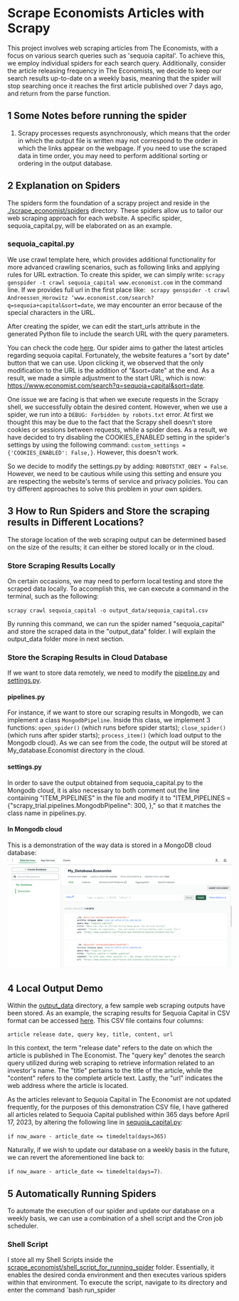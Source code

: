 # Scrape Economists Articles with Scrapy
This project involves web scraping articles from The Economists, 
with a focus on various search queries such as 'sequoia capital'. 
To achieve this, we employ individual spiders for each search query. 
Additionally, consider the article releasing frequency in The Economists, 
we decide to keep our search results up-to-date on a weekly basis, 
meaning that the spider will stop searching once it reaches the first article 
published over 7 days ago, and return from the parse function.

## 1 Some Notes before running the spider
1. Scrapy processes requests asynchronously, which means that the order in which the output file 
is written may not correspond to the order in which the links appear on the webpage. 
If you need to use the scraped data in time order, 
you may need to perform additional sorting or ordering in the output database.

## 2 Explanation on Spiders

The spiders form the foundation of a scrapy project and reside in the [./scrape_economist/spiders](./scrape_economist/spiders) directory. 
These spiders allow us to tailor our web scraping approach for each website.
A specific spider, sequoia_capital.py, will be elaborated on as an example.

### sequoia_capital.py
We use crawl template here, which provides additional functionality 
for more advanced crawling scenarios, such as following links and applying rules for URL extraction. 
To create this spider, we can simply write: 
`scrapy genspider -t crawl sequoia_capital www.economist.com` 
in the command line. 
If we provides full url in the first place like: 
` scrapy genspider -t crawl Andreessen_Horowitz ‘www.economist.com/search?q=sequoia+capital&sort=date`, 
we may encounter an error because of the special characters in the URL.

After creating the spider, we can edit the start_urls attribute in the generated Python file
to include the search URL with the query parameters.


You can check the code [here](./scrape_economist/spiders/sequoia_capital.py). 
Our spider aims to gather the latest articles regarding sequoia capital. 
Fortunately, the website features a "sort by date" button that we can use. 
Upon clicking it, we observed that the only modification to the URL is the addition of "&sort=date" at the end. 
As a result, we made a simple adjustment to the start URL, which is now: 
https://www.economist.com/search?q=sequoia+capital&sort=date.

One issue we are facing is that when we execute requests in the Scrapy shell, we successfully obtain the
desired content. However, when we use a spider, we run into a `DEBUG: Forbidden by robots.txt` error. 
At first we thought this may be due to the fact that the Scrapy shell doesn't store cookies or sessions between requests,
while a spider does. As a result, we have decided to try disabling the COOKIES_ENABLED setting
in the spider's settings by using the following command: 
`custom_settings = {'COOKIES_ENABLED': False,}`. However, this doesn't work. 

So we decide to modify the settings.py by adding: `ROBOTSTXT_OBEY = False`. However, we need to be 
cautious while using this setting and ensure you are respecting the website's terms of service and privacy policies.
You can try different approaches to solve this problem in your own spiders.

## 3 How to Run Spiders and Store the scraping results in Different Locations?
The storage location of the web scraping output can be determined based on the size of the results; 
it can either be stored locally or in the cloud.

### Store Scraping Results Locally
On certain occasions, we may need to perform local testing and store the scraped data locally. 
To accomplish this, we can execute a command in the terminal, such as the following:

`scrapy crawl sequoia_capital -o output_data/sequoia_capital.csv`

By running this command, we can run the spider named "sequoia_capital"
and store the scraped data in the "output_data" folder. I will explain the output_data folder more in next section.

### Store the Scraping Results in Cloud Database
If we want to store data remotely, we need to modify the [pipeline.py](./scrape_economist/pipelines.py)
 and [settings.py](./scrape_economist/settings.py).

#### pipelines.py
For instance, if we want to store our scraping results in Mongodb, 
we can implement a class `MongodbPipeline`. Inside this class, 
we implement 3 functions:  `open_spider()` (which runs before spider starts); 
`close_spider()` (which runs after spider starts);
`process_item()` (which load output to the Mongodb cloud).
As we can see from the code, the output will be stored at My_database.Economist
directory in the cloud. 

#### settings.py
In order to save the output obtained from sequoia_capital.py to the Mongodb cloud, 
it is also necessary to both comment out the line containing "ITEM_PIPELINES" 
in the file and modify it to 
"ITEM_PIPELINES = {"scrapy_trial.pipelines.MongodbPipeline": 300, },"
so that it matches the class name in pipelines.py.

#### In Mongodb cloud
This is a demonstration of the way data is stored in a MongoDB cloud database:
![alt text](Images_for_Readme/Mongodb.png)


## 4 Local Output Demo

Within the [output_data](./output_data) directory, a few sample web scraping outputs have been stored. 
As an example, the scraping results for Sequoia Capital in CSV format can be accessed [here](./output_data/sequoia_capital.csv). 
This CSV file contains four columns:

```csv
article release date, query key, title, content, url
```
In this context, the term "release date" refers to the date on which the article is published in The Economist. 
The "query key" denotes the search query utilized during web scraping to retrieve information related to an investor's name. 
The "title" pertains to the title of the article, while the "content" refers to the complete article text. 
Lastly, the "url" indicates the web address where the article is located.

As the articles relevant to Sequoia Capital in The Economist are not updated frequently, 
for the purposes of this demonstration CSV file, 
I have gathered all articles related to Sequoia Capital published within 365 days 
before April 17, 2023, by altering the following line in [sequoia_capital.py](./scrape_economist/spiders/sequoia_capital.py):

`if now_aware - article_date <= timedelta(days=365)` 

Naturally, if we wish to update our database on a weekly basis in the future, 
we can revert the aforementioned line back to:

`if now_aware - article_date <= timedelta(days=7)`.

## 5 Automatically Running Spiders
To automate the execution of our spider and update our database on a weekly basis, 
we can use a combination of a shell script and the Cron job scheduler.

### Shell Script
I store all my Shell Scripts inside the 
[scrape_economist/shell_script_for_running_spider](scrape_economist/shell_script_for_running_spider) folder.
Essentially, it enables the desired conda environment and 
then executes various spiders within that environment.
To execute the script, navigate to its directory and enter the command `bash run_spider





